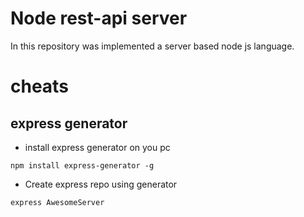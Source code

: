 # Node rest-api server
In this repository was implemented a server based node js language.

# cheats
## express generator
 - install express generator on you pc
 ```
 npm install express-generator -g 
 ```
 - Create express repo using generator 
```
express AwesomeServer
``` 